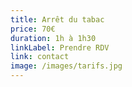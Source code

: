 ```yaml
---
title: Arrêt du tabac
price: 70€
duration: 1h à 1h30
linkLabel: Prendre RDV
link: contact
image: /images/tarifs.jpg
---
```

